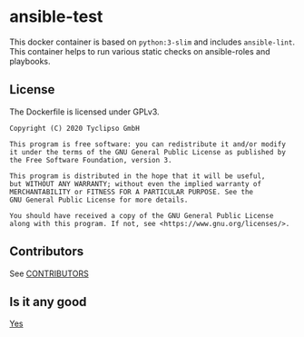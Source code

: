 # ansible-test

This docker container is based on `python:3-slim` and includes `ansible-lint`.
This container helps to run various static checks on ansible-roles and playbooks.

## License

The Dockerfile is licensed under GPLv3.

```text
Copyright (C) 2020 Tyclipso GmbH

This program is free software: you can redistribute it and/or modify
it under the terms of the GNU General Public License as published by
the Free Software Foundation, version 3.

This program is distributed in the hope that it will be useful,
but WITHOUT ANY WARRANTY; without even the implied warranty of
MERCHANTABILITY or FITNESS FOR A PARTICULAR PURPOSE. See the
GNU General Public License for more details.

You should have received a copy of the GNU General Public License
along with this program. If not, see <https://www.gnu.org/licenses/>.
```

## Contributors

See [CONTRIBUTORS](CONTRIBUTORS)

## Is it any good

[Yes](https://news.ycombinator.com/item?id=3067434)
